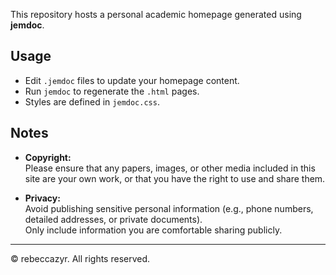 This repository hosts a personal academic homepage generated using **jemdoc**.

## Usage
- Edit `.jemdoc` files to update your homepage content.
- Run `jemdoc` to regenerate the `.html` pages.
- Styles are defined in `jemdoc.css`.

## Notes
- **Copyright:**  
  Please ensure that any papers, images, or other media included in this site are your own work, or that you have the right to use and share them.

- **Privacy:**  
  Avoid publishing sensitive personal information (e.g., phone numbers, detailed addresses, or private documents).  
  Only include information you are comfortable sharing publicly.

---

© rebeccazyr. All rights reserved.
